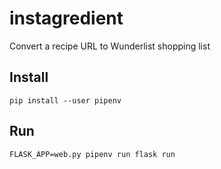 # instagredient
Convert a recipe URL to Wunderlist shopping list

## Install 

`pip install --user pipenv`

## Run

`FLASK_APP=web.py pipenv run flask run`
